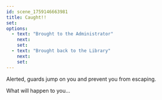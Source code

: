 ```yaml
---
id: scene_1759146663981
title: Caught!!
set:
options:
  - text: "Brought to the Administrator"
    next: 
    set:
  - text: "Brought back to the Library"
    next: 
    set:
---
```


Alerted, guards jump on you and prevent you from escaping. 

What will happen to you...